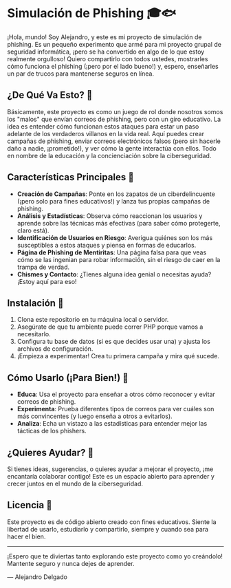 # Simulación de Phishing  🎓🐟

¡Hola, mundo! Soy Alejandro, y este es mi proyecto de simulación de phishing. Es un pequeño experimento que armé para mi proyecto grupal de seguridad informática, ¡pero se ha convertido en algo de lo que estoy realmente orgulloso! Quiero compartirlo con todos ustedes, mostrarles cómo funciona el phishing (¡pero por el lado bueno!) y, espero, enseñarles un par de trucos para mantenerse seguros en línea.

## ¿De Qué Va Esto? 🤔

Básicamente, este proyecto es como un juego de rol donde nosotros somos los "malos" que envían correos de phishing, pero con un giro educativo. La idea es entender cómo funcionan estos ataques para estar un paso adelante de los verdaderos villanos en la vida real. Aquí puedes crear campañas de phishing, enviar correos electrónicos falsos (pero sin hacerle daño a nadie, ¡prometido!), y ver cómo la gente interactúa con ellos. Todo en nombre de la educación y la concienciación sobre la ciberseguridad.

## Características Principales 🌟

- **Creación de Campañas**: Ponte en los zapatos de un ciberdelincuente (¡pero solo para fines educativos!) y lanza tus propias campañas de phishing.
- **Análisis y Estadísticas**: Observa cómo reaccionan los usuarios y aprende sobre las técnicas más efectivas (para saber cómo protegerte, claro está).
- **Identificación de Usuarios en Riesgo**: Averigua quiénes son los más susceptibles a estos ataques y piensa en formas de educarlos.
- **Página de Phishing de Mentiritas**: Una página falsa para que veas cómo se las ingenian para robar información, sin el riesgo de caer en la trampa de verdad.
- **Chismes y Contacto**: ¿Tienes alguna idea genial o necesitas ayuda? ¡Estoy aquí para eso!

## Instalación 🔧

1. Clona este repositorio en tu máquina local o servidor.
2. Asegúrate de que tu ambiente puede correr PHP porque vamos a necesitarlo.
3. Configura tu base de datos (si es que decides usar una) y ajusta los archivos de configuración.
4. ¡Empieza a experimentar! Crea tu primera campaña y mira qué sucede.

## Cómo Usarlo (¡Para Bien!) 🦸

- **Educa**: Usa el proyecto para enseñar a otros cómo reconocer y evitar correos de phishing.
- **Experimenta**: Prueba diferentes tipos de correos para ver cuáles son más convincentes (y luego enseña a otros a evitarlos).
- **Analiza**: Echa un vistazo a las estadísticas para entender mejor las tácticas de los phishers.

## ¿Quieres Ayudar? 🙌

Si tienes ideas, sugerencias, o quieres ayudar a mejorar el proyecto, ¡me encantaría colaborar contigo! Este es un espacio abierto para aprender y crecer juntos en el mundo de la ciberseguridad.

## Licencia 📜

Este proyecto es de código abierto creado con fines educativos. Siente la libertad de usarlo, estudiarlo y compartirlo, siempre y cuando sea para hacer el bien.

---

¡Espero que te diviertas tanto explorando este proyecto como yo creándolo! Mantente seguro y nunca dejes de aprender.

— Alejandro Delgado
